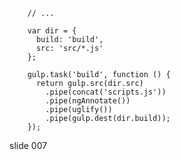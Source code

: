         // ...

        var dir = {
          build: 'build',
          src: 'src/*.js'
        };

        gulp.task('build', function () {
          return gulp.src(dir.src)
            .pipe(concat('scripts.js'))
            .pipe(ngAnnotate())
            .pipe(uglify())
            .pipe(gulp.dest(dir.build));
        });
















































































slide 007
